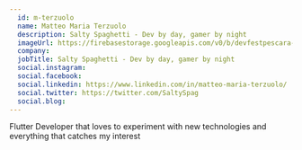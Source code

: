 ```yaml
---
  id: m-terzuolo
  name: Matteo Maria Terzuolo
  description: Salty Spaghetti - Dev by day, gamer by night
  imageUrl: https://firebasestorage.googleapis.com/v0/b/devfestpescara-2023.appspot.com/o/speakers%2Fm-terzuolo.png?alt=media&token=d2e935a2-4837-45d0-a7e6-9d1467a568e7
  company: 
  jobTitle: Salty Spaghetti - Dev by day, gamer by night
  social.instagram: 
  social.facebook: 
  social.linkedin: https://www.linkedin.com/in/matteo-maria-terzuolo/
  social.twitter: https://twitter.com/SaltySpag
  social.blog: 
---
```


Flutter Developer that loves to experiment with new technologies and everything that catches my interest
